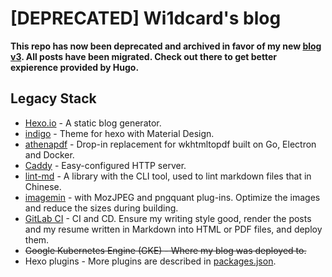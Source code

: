 # [DEPRECATED] Wi1dcard's blog

**This repo has now been deprecated and archived in favor of my new [blog v3](https://github.com/wi1dcard/blog-v3). All posts have been migrated. Check out there to get better expierence provided by Hugo.**

## Legacy Stack

- [Hexo.io](https://hexo.io/) - A static blog generator.
- [indigo](https://github.com/yscoder/hexo-theme-indigo) - Theme for hexo with Material Design.
- [athenapdf](https://github.com/arachnys/athenapdf) - Drop-in replacement for wkhtmltopdf built on Go, Electron and Docker.
- [Caddy](https://caddyserver.com/) - Easy-configured HTTP server.
- [lint-md](https://github.com/hustcc/lint-md) - A library with the CLI tool, used to lint markdown files that in Chinese.
- [imagemin](https://github.com/imagemin/imagemin) - with MozJPEG and pngquant plug-ins. Optimize the images and reduce the sizes during building.
- [GitLab CI](https://gitlab.com/wi1dcard/blog/pipelines) - CI and CD. Ensure my writing style good, render the posts and my resume written in Markdown into HTML or PDF files, and deploy them.
- ~~Google Kubernetes Engine (GKE) - Where my blog was deployed to.~~
- Hexo plugins - More plugins are described in [packages.json](https://github.com/wi1dcard/blog/blob/master/package.json).
